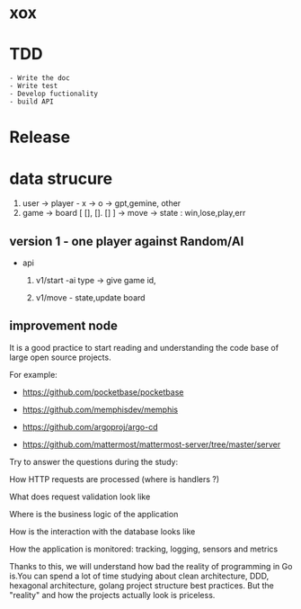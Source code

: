 # xox

# TDD
    - Write the doc
    - Write test 
    - Develop fuctionality
    - build API

# Release

# data strucure
1. user
    -> player - x 
    -> o -> gpt,gemine, other
2. game
    -> board
        [
            [],
            [].
            []
        ]
    -> move
    -> state : win,lose,play,err 

## version 1 - one player against Random/AI
-  api 
    1. v1/start -ai type -> give game id, 
    
    2. v1/move - state,update board

## improvement node
It is a good practice to start reading and understanding the code base of large open source projects.

For example:

- https://github.com/pocketbase/pocketbase

- https://github.com/memphisdev/memphis

- https://github.com/argoproj/argo-cd

- https://github.com/mattermost/mattermost-server/tree/master/server

Try to answer the questions during the study:

How HTTP requests are processed (where is handlers ?)

What does request validation look like

Where is the business logic of the application

How is the interaction with the database looks like

How the application is monitored: tracking, logging, sensors and metrics

Thanks to this, we will understand how bad the reality of programming in Go is.You can spend a lot of time studying about clean architecture, DDD, hexagonal architecture, golang project structure best practices. But the "reality" and how the projects actually look is priceless.